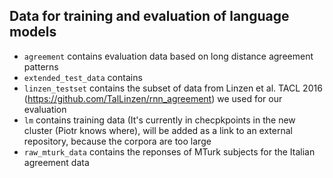 ## Data for training and evaluation of language models

- `agreement` contains evaluation data based on long distance agreement patterns
- `extended_test_data` contains
- `linzen_testset` contains the subset of data from Linzen et al. TACL 2016 (https://github.com/TalLinzen/rnn_agreement) we used for our evaluation
- `lm` contains training data (It's currently in checpkpoints in the new cluster (Piotr knows where), will be added as a link to an external repository, because the corpora are too large
- `raw_mturk_data` contains the reponses of MTurk subjects for the Italian agreement data 
